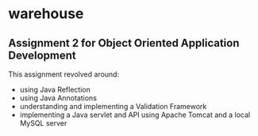 # warehouse

## Assignment 2 for Object Oriented Application Development
This assignment revolved around:
- using Java Reflection
- using Java Annotations
- understanding and implementing a Validation Framework
- implementing a Java servlet and API using Apache Tomcat and a local MySQL server
